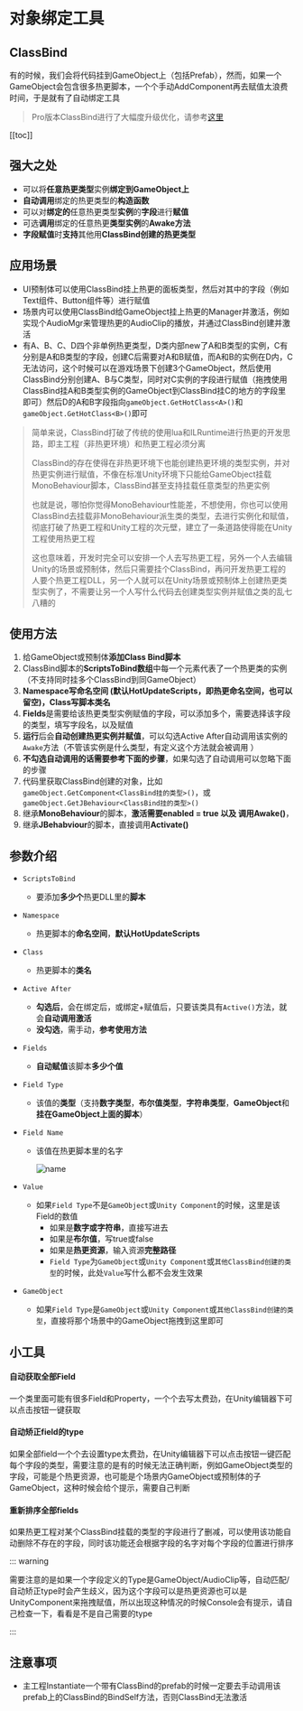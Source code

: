 # 对象绑定工具

## ClassBind

有的时候，我们会将代码挂到GameObject上（包括Prefab），然而，如果一个GameObject会包含很多热更脚本，一个个手动AddComponent再去赋值太浪费时间，于是就有了自动绑定工具

> Pro版本ClassBind进行了大幅度升级优化，请参考[这里](../pro/ClassBind.md)

[[toc]]



## 强大之处

- 可以将**任意热更类型**实例**绑定到GameObject上**
- **自动调用**绑定的热更类型的**构造函数**
- 可以对**绑定的**任意热更类型**实例**的**字段**进行**赋值**
- 可选**调用**绑定的任意热更**类型实例**的**Awake方法**
- **字段赋值**时**支持**其他用**ClassBind创建的热更类型**



## 应用场景

- UI预制体可以使用ClassBind挂上热更的面板类型，然后对其中的字段（例如Text组件、Button组件等）进行赋值
- 场景内可以使用ClassBind给GameObject挂上热更的Manager并激活，例如实现个AudioMgr来管理热更的AudioClip的播放，并通过ClassBind创建并激活
- 有A、B、C、D四个非单例热更类型，D类内部new了A和B类型的实例，C有分别是A和B类型的字段，创建C后需要对A和B赋值，而A和B的实例在D内，C无法访问，这个时候可以在游戏场景下创建3个GameObject，然后使用ClassBind分别创建A、B与C类型，同时对C实例的字段进行赋值（拖拽使用ClassBind挂A和B类型实例的GameObject到ClassBind挂C的地方的字段里即可）然后D的A和B字段指向```gameObject.GetHotClass<A>()```和```gameObject.GetHotClass<B>()```即可

> 简单来说，ClassBind打破了传统的使用lua和ILRuntime进行热更的开发思路，即主工程（非热更环境）和热更工程必须分离
>
> ClassBind的存在使得在非热更环境下也能创建热更环境的类型实例，并对热更实例进行赋值，不像在标准Unity环境下只能给GameObject挂载MonoBehaviour脚本，ClassBind甚至支持挂载任意类型的热更实例
>
> 也就是说，哪怕你觉得MonoBehaviour性能差，不想使用，你也可以使用ClassBind去挂载非MonoBehaviour派生类的类型，去进行实例化和赋值，彻底打破了热更工程和Unity工程的次元壁，建立了一条道路使得能在Unity工程使用热更工程
>
> 这也意味着，开发时完全可以安排一个人去写热更工程，另外一个人去编辑Unity的场景或预制体，然后只需要挂个ClassBind，再问开发热更工程的人要个热更工程DLL，另一个人就可以在Unity场景或预制体上创建热更类型实例了，不需要让另一个人写什么代码去创建类型实例并赋值之类的乱七八糟的





## 使用方法

1. 给GameObject或预制体**添加Class Bind脚本**
2. ClassBind脚本的**ScriptsToBind数组**中每一个元素代表了一个热更类的实例（不支持同时挂多个ClassBind到同GameObject）
3. **Namespace写命名空间 (默认HotUpdateScripts，即热更命名空间，也可以留空)，Class写脚本类名**
4. **Fields**是需要给该热更类型实例赋值的字段，可以添加多个，需要选择该字段的类型，填写字段名，以及赋值
5. **运行**后会**自动创建热更实例并赋值**，可以勾选Active After自动调用该实例的```Awake```方法（不管该实例是什么类型，有定义这个方法就会被调用 ）
6. **不勾选自动调用的话需要参考下面的步骤**，如果勾选了自动调用可以忽略下面的步骤
7. 代码里获取ClassBind创建的对象，比如```gameObject.GetComponent<ClassBind挂的类型>()```，或```gameObject.GetJBehaviour<ClassBind挂的类型>()```
8. 继承**MonoBehaviour**的脚本，**激活需要enabled = true 以及 调用Awake()**，
9. 继承**JBehabviour**的脚本，直接调用**Activate()**

## 参数介绍

- ```ScriptsToBind```

  - 要添加**多少个**热更DLL里的**脚本**

- ```Namespace```

  - 热更脚本的**命名空间**，**默认HotUpdateScripts**

- ```Class```

  - 热更脚本的**类名**

- ```Active After```

  - **勾选后**，会在绑定后，或绑定+赋值后，只要该类具有```Active()```方法，就会**自动调用激活**
  - **没勾选**，需手动，**参考使用方法**

- ```Fields```

  - **自动赋值**该脚本**多少个值**

- ```Field Type```

  - 该值的**类型**（支持**数字类型**，**布尔值类型**，**字符串类型**，**GameObject**和**挂在GameObject上面的脚本**）

- ```Field Name```

  - 该值在热更脚本里的名字

    ![name](https://s1.ax1x.com/2020/09/05/wEyk9K.png)

- ```Value```

  - 如果```Field Type```不是```GameObject```或```Unity Component```的时候，这里是该Field的数值
    - 如果是**数字或字符串**，直接写进去
    - 如果是**布尔值**，写true或false
    - 如果是**热更资源**，输入资源**完整路径**
    - ```Field Type```为```GameObject```或```Unity Component```或```其他ClassBind创建的类型```的时候，此处```Value```写什么都不会发生效果

- ```GameObject```

  - 如果```Field Type```是```GameObject```或```Unity Component```或```其他ClassBind创建的类型```，直接将那个场景中的GameObject拖拽到这里即可


## 小工具

#### 自动获取全部Field

一个类里面可能有很多Field和Property，一个个去写太费劲，在Unity编辑器下可以点击按钮一键获取

#### 自动矫正field的type

如果全部field一个个去设置type太费劲，在Unity编辑器下可以点击按钮一键匹配每个字段的类型，需要注意的是有的时候无法正确判断，例如GameObject类型的字段，可能是个热更资源，也可能是个场景内GameObject或预制体的子GameObject，这种时候会给个提示，需要自己判断

#### 重新排序全部fields

如果热更工程对某个ClassBind挂载的类型的字段进行了删减，可以使用该功能自动删除不存在的字段，同时该功能还会根据字段的名字对每个字段的位置进行排序





::: warning

需要注意的是如果一个字段定义的Type是GameObject/AudioClip等，自动匹配/自动矫正type时会产生歧义，因为这个字段可以是热更资源也可以是UnityComponent来拖拽赋值，所以出现这种情况的时候Console会有提示，请自己检查一下，看看是不是自己需要的type

:::





## 注意事项

- 主工程Instantiate一个带有ClassBind的prefab的时候一定要去手动调用该prefab上的ClassBind的BindSelf方法，否则ClassBind无法激活